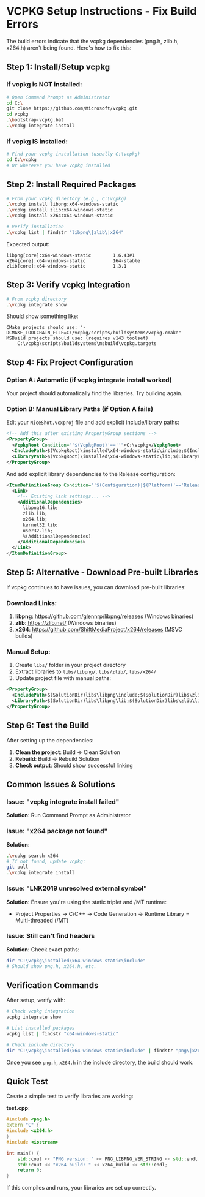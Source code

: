 # VCPKG Setup Instructions - Fix Build Errors

The build errors indicate that the vcpkg dependencies (png.h, zlib.h, x264.h) aren't being found. Here's how to fix this:

## Step 1: Install/Setup vcpkg

### If vcpkg is NOT installed:
```bash
# Open Command Prompt as Administrator
cd C:\
git clone https://github.com/Microsoft/vcpkg.git
cd vcpkg
.\bootstrap-vcpkg.bat
.\vcpkg integrate install
```

### If vcpkg IS installed:
```bash
# Find your vcpkg installation (usually C:\vcpkg)
cd C:\vcpkg
# Or wherever you have vcpkg installed
```

## Step 2: Install Required Packages

```bash
# From your vcpkg directory (e.g., C:\vcpkg)
.\vcpkg install libpng:x64-windows-static
.\vcpkg install zlib:x64-windows-static
.\vcpkg install x264:x64-windows-static

# Verify installation
.\vcpkg list | findstr "libpng\|zlib\|x264"
```

Expected output:
```
libpng[core]:x64-windows-static        1.6.43#1
x264[core]:x64-windows-static          164-stable
zlib[core]:x64-windows-static          1.3.1
```

## Step 3: Verify vcpkg Integration

```bash
# From vcpkg directory
.\vcpkg integrate show
```

Should show something like:
```
CMake projects should use: "-DCMAKE_TOOLCHAIN_FILE=C:/vcpkg/scripts/buildsystems/vcpkg.cmake"
MSBuild projects should use: (requires v143 toolset)
    C:\vcpkg\scripts\buildsystems\msbuild\vcpkg.targets
```

## Step 4: Fix Project Configuration

### Option A: Automatic (if vcpkg integrate install worked)
Your project should automatically find the libraries. Try building again.

### Option B: Manual Library Paths (if Option A fails)

Edit your `NiceShot.vcxproj` file and add explicit include/library paths:

```xml
<!-- Add this after existing PropertyGroup sections -->
<PropertyGroup>
  <VcpkgRoot Condition="'$(VcpkgRoot)'==''">C:\vcpkg</VcpkgRoot>
  <IncludePath>$(VcpkgRoot)\installed\x64-windows-static\include;$(IncludePath)</IncludePath>
  <LibraryPath>$(VcpkgRoot)\installed\x64-windows-static\lib;$(LibraryPath)</LibraryPath>
</PropertyGroup>
```

And add explicit library dependencies to the Release configuration:

```xml
<ItemDefinitionGroup Condition="'$(Configuration)|$(Platform)'=='Release|x64'">
  <Link>
    <!-- Existing link settings... -->
    <AdditionalDependencies>
      libpng16.lib;
      zlib.lib;
      x264.lib;
      kernel32.lib;
      user32.lib;
      %(AdditionalDependencies)
    </AdditionalDependencies>
  </Link>
</ItemDefinitionGroup>
```

## Step 5: Alternative - Download Pre-built Libraries

If vcpkg continues to have issues, you can download pre-built libraries:

### Download Links:
1. **libpng**: https://github.com/glennrp/libpng/releases (Windows binaries)
2. **zlib**: https://zlib.net/ (Windows binaries)  
3. **x264**: https://github.com/ShiftMediaProject/x264/releases (MSVC builds)

### Manual Setup:
1. Create `libs/` folder in your project directory
2. Extract libraries to `libs/libpng/`, `libs/zlib/`, `libs/x264/`
3. Update project file with manual paths:

```xml
<PropertyGroup>
  <IncludePath>$(SolutionDir)libs\libpng\include;$(SolutionDir)libs\zlib\include;$(SolutionDir)libs\x264\include;$(IncludePath)</IncludePath>
  <LibraryPath>$(SolutionDir)libs\libpng\lib;$(SolutionDir)libs\zlib\lib;$(SolutionDir)libs\x264\lib;$(LibraryPath)</LibraryPath>
</PropertyGroup>
```

## Step 6: Test the Build

After setting up the dependencies:

1. **Clean the project**: Build → Clean Solution
2. **Rebuild**: Build → Rebuild Solution  
3. **Check output**: Should show successful linking

## Common Issues & Solutions

### Issue: "vcpkg integrate install failed"
**Solution**: Run Command Prompt as Administrator

### Issue: "x264 package not found"
**Solution**: 
```bash
.\vcpkg search x264
# If not found, update vcpkg:
git pull
.\vcpkg integrate install
```

### Issue: "LNK2019 unresolved external symbol"
**Solution**: Ensure you're using the static triplet and /MT runtime:
- Project Properties → C/C++ → Code Generation → Runtime Library = Multi-threaded (/MT)

### Issue: Still can't find headers
**Solution**: Check exact paths:
```bash
dir "C:\vcpkg\installed\x64-windows-static\include"
# Should show png.h, x264.h, etc.
```

## Verification Commands

After setup, verify with:
```bash
# Check vcpkg integration
vcpkg integrate show

# List installed packages  
vcpkg list | findstr "x64-windows-static"

# Check include directory
dir "C:\vcpkg\installed\x64-windows-static\include" | findstr "png\|x264"
```

Once you see `png.h`, `x264.h` in the include directory, the build should work.

## Quick Test

Create a simple test to verify libraries are working:

**test.cpp**:
```cpp
#include <png.h>
extern "C" {
#include <x264.h>
}
#include <iostream>

int main() {
    std::cout << "PNG version: " << PNG_LIBPNG_VER_STRING << std::endl;
    std::cout << "x264 build: " << x264_build << std::endl;
    return 0;
}
```

If this compiles and runs, your libraries are set up correctly.